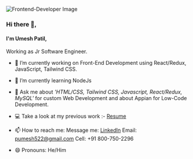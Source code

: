 ![Frontend-Developer Image](https://i.postimg.cc/tJg3CvRr/code-1839877-640.jpg)

### Hi there 👋,

#### I'm Umesh Patil,

Working as Jr Software Engineer.

<!--
**Patil-Umesh/Patil-Umesh** is a ✨ _special_ ✨ repository because its `README.md` (this file) appears on your GitHub profile.

Here are some ideas to get you started:
-->

- 🔭 I’m currently working on Front-End Development using React/Redux, JavaScript, Tailwind CSS.
- 🌱 I’m currently learning NodeJs

- 💬 Ask me about <i>'HTML/CSS, Tailwind CSS, Javascript, React/Redux, MySQL'</i> for custom Web Development and about Appian for Low-Code Development.
- 💻 Take a look at my previous work :- [Resume](https://drive.google.com/file/d/1iprqLqjEYHuv-Upe1mgKhE2vX6wO2FJt/view?usp=sharing)
- 📫 How to reach me:
  Message me: [LinkedIn](https://www.linkedin.com/in/umesh-patil2504/)
  Email: pumesh522@gmail.com
  Cell: +91 800-750-2296
- 😄 Pronouns: He/Him
